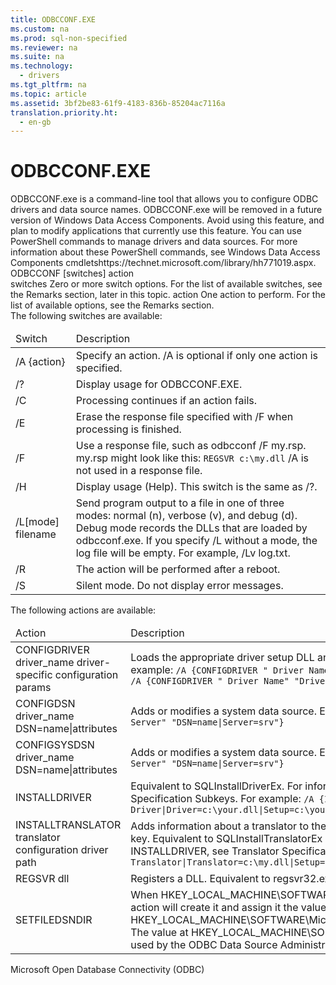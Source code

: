 ```yaml
---
title: ODBCCONF.EXE
ms.custom: na
ms.prod: sql-non-specified
ms.reviewer: na
ms.suite: na
ms.technology: 
  - drivers
ms.tgt_pltfrm: na
ms.topic: article
ms.assetid: 3bf2be83-61f9-4183-836b-85204ac7116a
translation.priority.ht: 
  - en-gb
---
```

# ODBCCONF.EXE
<?xml version="1.0" encoding="utf-8"?>
<developerReferenceWithSyntaxDocument xmlns="http://ddue.schemas.microsoft.com/authoring/2003/5" xmlns:xlink="http://www.w3.org/1999/xlink" xmlns:xsi="http://www.w3.org/2001/XMLSchema-instance" xsi:schemaLocation="http://ddue.schemas.microsoft.com/authoring/2003/5 http://dduestorage.blob.core.windows.net/ddueschema/developer.xsd">
  <introduction>
    <para>ODBCCONF.exe is a command-line tool that allows you to configure ODBC drivers and data source names.</para>
    <alert class="note">
      <para>ODBCCONF.exe will be removed in a future version of Windows Data Access Components. Avoid using this feature, and plan to modify applications that currently use this feature. You can use PowerShell commands to manage drivers and data sources. For more information about these PowerShell commands, see <externalLink><linkText>Windows Data Access Components cmdlets</linkText><linkUri>https://technet.microsoft.com/library/hh771019.aspx</linkUri></externalLink>.</para>
    </alert>
  </introduction>
  <syntaxSection>
    <legacySyntax>
ODBCCONF [<parameterReference>switches</parameterReference>] <parameterReference>action</parameterReference></legacySyntax>
  </syntaxSection>
  <section>
    <title>Arguments</title>
    <content>
      <definitionTable>
        <definedTerm>
          <parameterReference>switches</parameterReference>
        </definedTerm>
        <definition>
          <para>Zero or more switch options. For the list of available switches, see the Remarks section, later in this topic.</para>
        </definition>
        <definedTerm>
          <parameterReference>action</parameterReference>
        </definedTerm>
        <definition>
          <para>One action to perform. For the list of available options, see the Remarks section.</para>
        </definition>
      </definitionTable>
    </content>
  </section>
  <languageReferenceRemarks>
    <content>
      <para>The following switches are available:</para>
      <table xmlns:caps="http://schemas.microsoft.com/build/caps/2013/11">
        <thead>
          <tr>
            <TD>
              <para>Switch</para>
            </TD>
            <TD>
              <para>Description</para>
            </TD>
          </tr>
        </thead>
        <tbody>
          <tr>
            <TD>
              <para>/A {<parameterReference>action</parameterReference>}</para>
            </TD>
            <TD>
              <para>Specify an action. </para>
              <para>/A is optional if only one action is specified.</para>
            </TD>
          </tr>
          <tr>
            <TD>
              <para>/?</para>
            </TD>
            <TD>
              <para>Display usage for ODBCCONF.EXE.</para>
            </TD>
          </tr>
          <tr>
            <TD>
              <para>/C</para>
            </TD>
            <TD>
              <para>Processing continues if an action fails.</para>
            </TD>
          </tr>
          <tr>
            <TD>
              <para>/E</para>
            </TD>
            <TD>
              <para>Erase the response file specified with /F when processing is finished.</para>
            </TD>
          </tr>
          <tr>
            <TD>
              <para>/F</para>
            </TD>
            <TD>
              <para>Use a response file, such as <codeInline>odbcconf /F my.rsp</codeInline>.</para>
              <para>my.rsp might look like this:</para>
              <code>REGSVR c:\my.dll</code>
              <para>/A is not used in a response file.</para>
            </TD>
          </tr>
          <tr>
            <TD>
              <para>/H</para>
            </TD>
            <TD>
              <para>Display usage (Help). This switch is the same as /?.</para>
            </TD>
          </tr>
          <tr>
            <TD>
              <para>/L[<parameterReference>mode</parameterReference>] <parameterReference>filename</parameterReference></para>
            </TD>
            <TD>
              <para>Send program output to a file in one of three modes: normal (n), verbose (v), and debug (d). Debug mode records the DLLs that are loaded by odbcconf.exe.</para>
              <para>If you specify /L without a mode, the log file will be empty.</para>
              <para>For example, <languageKeyword>/Lv log.txt</languageKeyword>.</para>
            </TD>
          </tr>
          <tr>
            <TD>
              <para>/R</para>
            </TD>
            <TD>
              <para>The action will be performed after a reboot.</para>
            </TD>
          </tr>
          <tr>
            <TD>
              <para>/S</para>
            </TD>
            <TD>
              <para>Silent mode. Do not display error messages.</para>
            </TD>
          </tr>
        </tbody>
      </table>
      <para>The following actions are available:</para>
      <table xmlns:caps="http://schemas.microsoft.com/build/caps/2013/11">
        <thead>
          <tr>
            <TD>
              <para>Action</para>
            </TD>
            <TD>
              <para>Description</para>
            </TD>
          </tr>
        </thead>
        <tbody>
          <tr>
            <TD>
              <para>CONFIGDRIVER <parameterReference>driver_name</parameterReference> <parameterReference>driver-specific configuration params</parameterReference></para>
            </TD>
            <TD>
              <para>Loads the appropriate driver setup DLL and calls the <legacyBold>ConfigDriver</legacyBold> function.</para>
              <para>Equivalent to the <legacyLink xlink:href="4f681961-ac9f-4d88-b065-5258ba112642">SQLConfigDriver function</legacyLink>.</para>
              <para>For example:</para>
              <code>/A {CONFIGDRIVER " Driver Name" "CPTimeout=60"}
/A {CONFIGDRIVER " Driver Name" "DriverODBCVer=03.80"}</code>
            </TD>
          </tr>
          <tr>
            <TD>
              <para>CONFIGDSN <parameterReference>driver_name</parameterReference> DSN=<parameterReference>name</parameterReference>|<parameterReference>attributes</parameterReference></para>
            </TD>
            <TD>
              <para>Adds or modifies a system data source.</para>
              <para>Equivalent to the <legacyLink xlink:href="f8d6e342-c010-434e-b1cd-f5371fb50a14">SQLConfigDataSource function</legacyLink>.</para>
              <para>For example:</para>
              <code>/A {CONFIGDSN "SQL Server" "DSN=name|Server=srv"}</code>
            </TD>
          </tr>
          <tr>
            <TD>
              <para>CONFIGSYSDSN <parameterReference>driver_name</parameterReference> DSN=<parameterReference>name</parameterReference>|<parameterReference>attributes</parameterReference></para>
            </TD>
            <TD>
              <para>Adds or modifies a system data source.</para>
              <para>Equivalent to the <legacyLink xlink:href="f8d6e342-c010-434e-b1cd-f5371fb50a14">SQLConfigDataSource function</legacyLink>.</para>
              <para>For example:</para>
              <code>/A {CONFIGSYSDSN "SQL Server" "DSN=name|Server=srv"}</code>
            </TD>
          </tr>
          <tr>
            <TD>
              <para>INSTALLDRIVER</para>
            </TD>
            <TD>
              <para>Equivalent to <link xlink:href="1dd74544-f4e9-46e1-9b5f-c11d84fdab4c">SQLInstallDriverEx</link>.</para>
              <para>For information about the keyword-value pairs syntax passed to INSTALLDRIVER, see <link xlink:href="b4d802ef-b199-4e64-b7a5-6f2b3e5e2c80">Driver Specification Subkeys</link>.</para>
              <para>For example:</para>
              <code>/A {INSTALLDRIVER  "Your Driver|Driver=c:\your.dll|Setup=c:\your.dll|APILevel=2|ConnectFunctions=YYY|DriverODBCVer=03.50|FileUsage=0|SQLLevel=1"}</code>
            </TD>
          </tr>
          <tr>
            <TD>
              <para>INSTALLTRANSLATOR <parameterReference>translator configuration</parameterReference> <parameterReference>driver path</parameterReference></para>
            </TD>
            <TD>
              <para>Adds information about a translator to the <system>HKEY_LOCAL_MACHINE\SOFTWARE\ODBC\ODBCINST.INI\ODBC Translators</system> registry key.</para>
              <para>Equivalent to <link xlink:href="a0630602-53c1-4db0-98ce-70d160aedf8d">SQLInstallTranslatorEx Function</link>.</para>
              <para>For information about the keyword-value pairs syntax passed to INSTALLDRIVER, see <link xlink:href="3c0edeee-d43a-4466-a177-bf2d2435707a">Translator Specification Subkeys</link>.</para>
              <para>For example:</para>
              <code>/A {INSTALLTRANSLATOR  "My Translator|Translator=c:\my.dll|Setup=c:\my.dll"}</code>
            </TD>
          </tr>
          <tr>
            <TD>
              <para>REGSVR <parameterReference>dll</parameterReference></para>
            </TD>
            <TD>
              <para>Registers a DLL.</para>
              <para>Equivalent to regsvr32.exe.</para>
              <para>For example:</para>
              <code>/A {REGSVR c:\my.dll}</code>
            </TD>
          </tr>
          <tr>
            <TD>
              <para>SETFILEDSNDIR</para>
            </TD>
            <TD>
              <para>When HKEY_LOCAL_MACHINE\SOFTWARE\ODBC\ODBC.INI\ODBC File DSN\DefaultDSNDir does not exist, the SETFILEDSNDIR action will create it and assign it the value at HKEY_LOCAL_MACHINE\SOFTWARE\Microsoft\Windows\CurrentVersion\CommonFilesDir, appended with \ODBC\Data Sources.</para>
              <para>The value at HKEY_LOCAL_MACHINE\SOFTWARE\ODBC\ODBC.INI\ODBC File DSN\DefaultDSNDir specifies the default location used by the ODBC Data Source Administrator when creating a file-based data source.</para>
              <para>For example:</para>
              <code>/A {SETFILEDSNDIR}</code>
            </TD>
          </tr>
        </tbody>
      </table>
    </content>
  </languageReferenceRemarks>
  <relatedTopics>
<link xlink:href="278cf36e-9817-4ee3-842e-dbd149f15273">Microsoft Open Database Connectivity (ODBC)</link>
</relatedTopics>
</developerReferenceWithSyntaxDocument>